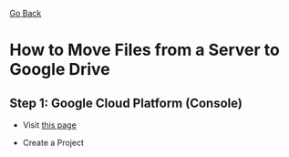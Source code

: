 [Go Back](https://github.com/arm-on/dstools/)

# How to Move Files from a Server to Google Drive

## Step 1: Google Cloud Platform (Console)
- Visit [this page](https://console.cloud.google.com/projectselector2/apis/dashboard?authuser=0&supportedpurview=project)

- Create a Project
